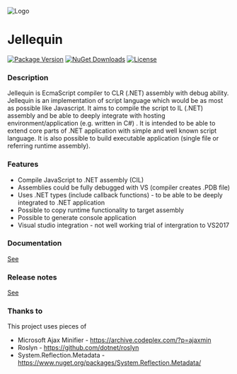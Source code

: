 ![Logo](./VsExtension/JellequinVs2017.ProjectType/Jellequin.ico "Logo")
# Jellequin

[![Package Version](https://img.shields.io/nuget/v/Jellequin.Compiler.svg)](https://www.nuget.org/packages/Jellequin.Compiler)
[![NuGet Downloads](https://img.shields.io/nuget/dt/Jellequin.Compiler.svg)](https://www.nuget.org/packages/Jellequin.Compiler)
[![License](https://img.shields.io/github/license/MarekPokornyOva/Jellequin2.svg)](https://github.com/MarekPokornyOva/Jellequin2/blob/master/LICENSE)

### Description
Jellequin is EcmaScript compiler to CLR (.NET) assembly with debug ability.
Jellequin is an implementation of script language which would be as most as possible like Javascript. It aims to compile the script to IL (.NET) assembly and be able to deeply integrate with hosting environment/application (e.g. written in C#) . It is intended to be able to extend core parts of .NET application with simple and well known script language.
It is also possible to build executable application (single file or referring runtime assembly).

### Features
* Compile JavaScript to .NET assembly (CIL)
* Assemblies could be fully debugged with VS (compiler creates .PDB file)
* Uses .NET types (include callback functions) - to be able to be deeply integrated to .NET application
* Possible to copy runtime functionality to target assembly
* Possible to generate console application
* Visual studio integration - not well working trial of intergration to VS2017

### Documentation
[See](./Documentation.md)

### Release notes
[See](./ReleaseNotes.md)

### Thanks to
This project uses pieces of
* Microsoft Ajax Minifier - https://archive.codeplex.com/?p=ajaxmin
* Roslyn - https://github.com/dotnet/roslyn
* System.Reflection.Metadata - https://www.nuget.org/packages/System.Reflection.Metadata/